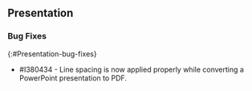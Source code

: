 ## Presentation

### Bug Fixes
{:#Presentation-bug-fixes}

* \#I380434 - Line spacing is now applied properly while converting a PowerPoint presentation to PDF.